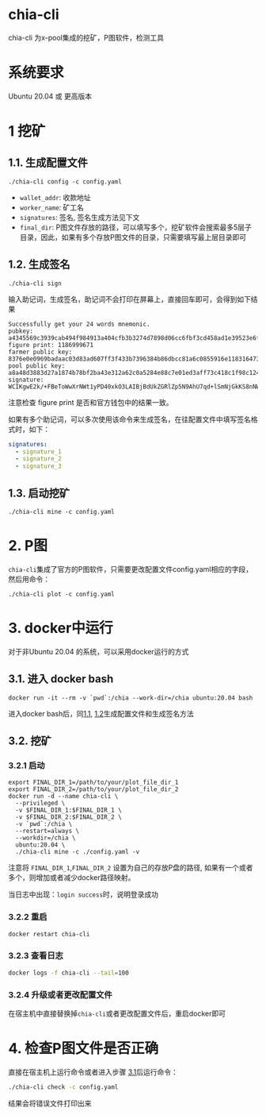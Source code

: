 # chia-cli
chia-cli 为x-pool集成的挖矿，P图软件，检测工具

# 系统要求
Ubuntu 20.04 或 更高版本

# 1 挖矿

## 1.1. 生成配置文件

```
./chia-cli config -c config.yaml
```

* `wallet_addr`: 收款地址
* `worker_name`: 矿工名
* `signatures`: 签名, 签名生成方法见下文
* `final_dir`: P图文件存放的路径，可以填写多个，挖矿软件会搜索最多5层子目录，因此，如果有多个存放P图文件的目录，只需要填写最上层目录即可

## 1.2. 生成签名

```
./chia-cli sign
```
输入助记词，生成签名，助记词不会打印在屏幕上，直接回车即可，会得到如下结果

```
Successfully get your 24 words mnemonic.
pubkey: a4345569c3939cab494f984913a404cfb3b3274d7898d06cc6fbf3cd458ad1e39523e6f5fd5e054840878881d4acca51
figure print: 1186999671
farmer public key: 8376e0e0969badaac03d83ad607ff3f433b7396384b86dbcc81a6c0855916e118316473a30a7ffe134fda53245f7b34b
pool public key: a8a48d3883d27a1874b78bf2ba43e312a62c0a5284e88c7e01ed3aff73c418c1f98c124699edb5687514fd795f38d81c
signature: WCIKgwE2k/+FBeToWwXrNWt1yPD40xkO3LAIBjBdUkZGRlZp5N9AhU7qd+lSmNjGkKS8nNWqoqhyZ1Dk3a6X29/XvWgwzQVJ4ghM5p17JJzE8qsBKMm8ME7y8D/+A6dUfJ2vDKaAJIaVEK4SZ/UtyUuGvqQ7vW5B9jw/+xlXjncLUGmD/UbPJMwJohYygCho6RCyEBtuHtn3/vZzfMSoNWy443dxHgzfNMaRCLPE5WmkR/bo+qY6Bv52r0Uil5zJv7uZdKgEoNhzce27fncthRfcBlpAS2M0rbRtrkoKPsuBJ5jQkeJilHg983pdffmI5G5nhCrxDXdaYFGS38aEzA==
```
注意检查 figure print 是否和官方钱包中的结果一致。

如果有多个助记词，可以多次使用该命令来生成签名，在往配置文件中填写签名格式时，如下：

```yaml
signatures:
  - signature_1
  - signature_2
  - signature_3
```

## 1.3. 启动挖矿

```shell
./chia-cli mine -c config.yaml
```

# 2. P图
`chia-cli`集成了官方的P图软件，只需要更改配置文件config.yaml相应的字段，然后用命令：

```shell
./chia-cli plot -c config.yaml
```

# 3. docker中运行
对于非Ubuntu 20.04 的系统，可以采用docker运行的方式

## 3.1. 进入 docker bash

```shell
docker run -it --rm -v `pwd`:/chia --work-dir=/chia ubuntu:20.04 bash
```

进入docker bash后，同[1.1](), [1.2]()生成配置文件和生成签名方法

## 3.2. 挖矿

### 3.2.1 启动

```shell
export FINAL_DIR_1=/path/to/your/plot_file_dir_1
export FINAL_DIR_2=/path/to/your/plot_file_dir_2
docker run -d --name chia-cli \
  --privileged \
  -v $FINAL_DIR_1:$FINAL_DIR_1 \
  -v $FINAL_DIR_2:$FINAL_DIR_2 \
  -v `pwd`:/chia \
  --restart=always \
  --workdir=/chia \
  ubuntu:20.04 \
  ./chia-cli mine -c ./config.yaml -v
```
注意将 `FINAL_DIR_1`,`FINAL_DIR_2` 设置为自己的存放P盘的路径, 如果有一个或者多个，则增加或者减少docker路径映射。

当日志中出现：`login success`时，说明登录成功

### 3.2.2 重启

```bash
docker restart chia-cli
```

### 3.2.3 查看日志

```bash
docker logs -f chia-cli --tail=100
```

### 3.2.4 升级或者更改配置文件
在宿主机中直接替换掉`chia-cli`或者更改配置文件后，重启docker即可

# 4. 检查P图文件是否正确
直接在宿主机上运行命令或者进入步骤 [3.1]()后运行命令：

```bash
./chia-cli check -c config.yaml
```
结果会将错误文件打印出来